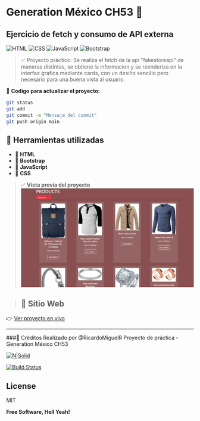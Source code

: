 # Generation México CH53 🚀

## Ejercicio de fetch y consumo de API externa

![HTML](https://img.shields.io/badge/HTML-%23E34F26.svg?style=flat&logo=html5&logoColor=white)
![CSS](https://img.shields.io/badge/CSS-%231572B6.svg?style=flat&logo=css3&logoColor=white)
![JavaScript](https://img.shields.io/badge/JavaScript-%23F7DF1E.svg?style=flat&logo=javascript&logoColor=black)
![Bootstrap](https://img.shields.io/badge/Bootstrap-%23563D7C.svg?style=flat&logo=bootstrap&logoColor=white)

> ✅ Proyecto práctico: Se realiza el fetch de la api "fakestoreapi" de maneras distintas, se obtiene la informacion y se reenderiza en la interfaz grafica mediante cards, con un desiño sencillo pero necesario para una buena vista al usuario.

📝 **Codigo para actualizar el proyecto:**
```bash
git status
git add .
git commit -m "Mensaje del commit"
git push origin main
```

## 🧰 Herramientas utilizadas

- 🧱 **HTML**
- 🎨 **Bootstrap**
- 🧠 **JavaScript**
- 🧪 **CSS** 


> ✅ **Vista previa del  proyecto**
![N|Solid](https://raw.githubusercontent.com/RicardoMiguelR/EjercicioFetchApi/refs/heads/main/assets/images/capturaProductos.webp)

>## 🚀 Sitio Web

👉 [Ver proyecto en vivo](https://ricardomiguelr.github.io/CH53_ListaCompras/)

---

###🙌 Créditos
Realizado por @RicardoMiguelR
Proyecto de práctica - Generation México CH53

[![N|Solid](https://cldup.com/dTxpPi9lDf.thumb.png)](https://nodesource.com/products/nsolid)

[![Build Status](https://travis-ci.org/joemccann/dillinger.svg?branch=master)](https://travis-ci.org/joemccann/dillinger)

## License

MIT

**Free Software, Hell Yeah!**

[//]: # (These are reference links used in the body of this note and get stripped out when the markdown processor does its job. There is no need to format nicely because it shouldn't be seen. Thanks SO - http://stackoverflow.com/questions/4823468/store-comments-in-markdown-syntax)

   [dill]: <https://github.com/joemccann/dillinger>
   [git-repo-url]: <https://github.com/joemccann/dillinger.git>
   [john gruber]: <http://daringfireball.net>
   [df1]: <http://daringfireball.net/projects/markdown/>
   [markdown-it]: <https://github.com/markdown-it/markdown-it>
   [Ace Editor]: <http://ace.ajax.org>
   [node.js]: <http://nodejs.org>
   [Twitter Bootstrap]: <http://twitter.github.com/bootstrap/>
   [jQuery]: <http://jquery.com>
   [@tjholowaychuk]: <http://twitter.com/tjholowaychuk>
   [express]: <http://expressjs.com>
   [AngularJS]: <http://angularjs.org>
   [Gulp]: <http://gulpjs.com>

   [PlDb]: <https://github.com/joemccann/dillinger/tree/master/plugins/dropbox/README.md>
   [PlGh]: <https://github.com/joemccann/dillinger/tree/master/plugins/github/README.md>
   [PlGd]: <https://github.com/joemccann/dillinger/tree/master/plugins/googledrive/README.md>
   [PlOd]: <https://github.com/joemccann/dillinger/tree/master/plugins/onedrive/README.md>
   [PlMe]: <https://github.com/joemccann/dillinger/tree/master/plugins/medium/README.md>
   [PlGa]: <https://github.com/RahulHP/dillinger/blob/master/plugins/googleanalytics/README.md>
